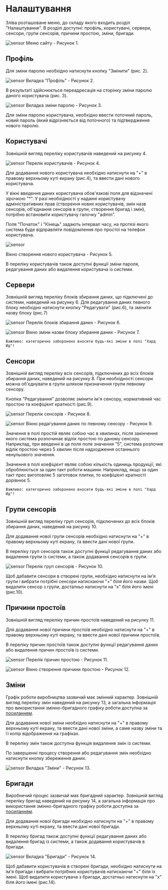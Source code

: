 # Налаштування

Зліва розташоване меню, до складу якого входить розділ "Налаштування". В розділі доступні: профіль, користувачі, сервери, сенсори, групи сенсорів, причини простою, зміни, бригади.

![sensor](../../img/site/menu_settings.jpg)
Меню сайту - Рисунок 1.

## Профіль

Для зміни паролю необхідно натиснути кнопку "Змінити" (рис. 2).

![sensor](../../img/site/user_account.jpg)
Вкладка "Профіль" - Рисунок 2.

В результаті здійснюється переадресація на сторінку зміни паролю даного користувача (рис. 3).

![sensor](../../img/site/user_account_password.jpg) Вкладка зміни паролю - Рисунок 3.

Для зміни паролю користувача, необхідно ввести поточний пароль, новий пароль (який відрізняється від поточного) та підтвердження нового паролю.

## Користувачі

Зовнішній вигляд переліку користувачів наведений на рисунку 4.

![sensor](../../img/site/users.jpg)
Перелік користувачів - Рисунок 4.

Для додавання нового користувача необхідно натиснути на "+" в правому верхньому куті екрану (рис.4), та ввести дані нового користувача.

У вікні введення даних користувача обов'язкові поля для відзначені зірочкою "*". У разі необхідності у наданні користувачу адміністративних прав (створення нових користувачів, змін назв сенсорів, об'єднання сенсорів в групи, створення бригад і змін), потрібно встановити користувачу галочку "admin".

Поля "Початок" і "Кінець" задають інтервал часу, на протязі якого система буде відправляти повідомлення про простої на телефон користувача.

![sensor](../../img/site/users_information.jpg)

Вікно створення нового користувача - Рисунок 5.

В переліку користувачів також доступні функції зміни пароля, редагування даних або видалення користувача із системи.

## Сервери

Зовнішній вигляд переліку блоків збирання даних, що підключені до системи, наведений на рисунку 6. Для редагування даних певного блоку необхідно натиснути кнопку "Редагувати" (рис.6), та змінити назву блоку (рис.7)

![sensor](../../img/site/server.jpg)
Перелік блоків збирання даних - Рисунок 6.

![sensor](../../img/site/server_changes.jpg) Вікно зміни назви блоку збирання даних - Рисунок 7.

`Важливо: категорично заборонено вносити будь-які зміни в полі "Хард Ид"!`

## Сенсори

Зовнішній вигляд переліку всіх сенсорів, підключених до всіх блоків збирання даних, наведений на рисунку 8. При необхідності сенсори можна об'єднувати в групи шляхом призначення групи певному сенсору.

Кнопка "Редагування" дозволяє змінити ім'я сенсору, нормативний час простою та коефіцієнт кратності (рис.9).

![sensor](../../img/site/sensor_server.jpg) Перелік сенсорів - Рисунок 8.

![sensor](../../img/site/sensor_server_changes.jpg)
Вікно редагування даних по певному сенсору - Рисунок 9.

Значення в полі простій являє собою час в хвилинах, після закінчення якого система розпочинає відлік простою по даному сенсору. Наприклад, при введенні в це поля поле значення "5", система розпочне відлік простою через 5 хвилин після надходження останнього ненульового значення.

Значення в полі коефіцієнт являє собою кількість одиниць продукції, які оброблюються за один такт роботи машини. Наприклад, якщо за один такт прес виготовляє 5 заготовок плитки, то коефіцієнт кратності дорівнює 5.

`Важливо: категорично заборонено вносити будь-які зміни в полі "Хард Ид"!`

## Групи сенсорів

Зовнішній вигляд переліку груп сенсорів, підключених до всіх блоків збирання даних, наведений на рисунку 10.

Для додавання нової групи сенсорів необхідно натиснути на "+" в правому верхньому куті екрану, та ввести дані нової групи.

В переліку груп сенсорів також доступні функції редагування даних або видалення групи із системи, а також додавання сенсорів в групи.

![sensor](../../img/site/group_sensor.jpg)
Перелік груп сенсорів - Рисунок 10.

Щоб дабавити сенсори в створені групи, необхідно натиснути на ім'я групи і вибрати потрібні сенсори натискаючи "+" біля його назви. Щоб видалити сенсор з групи, достатньо натиснути на "х" біля його імені (рис.10).

## Причини простоїв

Зовнішній вигляд переліку причин простоїв наведений на рисунку 11.

Для додавання нової причини простоїв необхідно натиснути на "+" в правому верхньому куті екрану, та ввести дані нової причини простоїв.

В переліку причин простоїв також доступні функції редагування даних або видалення причин простоїв із системи.

![sensor](../../img/site/downtime_reason.jpg) Перелік причин простою - Рисунок 11.

![sensor](../../img/site/downtime_reason_change.jpg)
Вікно створення причини простою - Рисунок 12.

## Зміни

Графік роботи виробництва зазвичай має змінний характер. Зовнішній вигляд переліку змін наведений на рисунку 13, а загальна інформація про використання змінно-бригадного графіку роботи доступна за [посиланням](https://medakadem.github.io/JetFox/JetFox_Box/site_information/scheduler).

Для додавання нової зміни необхідно натиснути на "+" в правому верхньому куті екрану, та ввести дані нової зміни, а саме назву зміни та її колір відображення на графіках. 

В переліку змін також доступна функція видалення змін із системи.

По завершенні процесу створення або редагування змін необхідно натиснути кнопку збереження даних.

![sensor](../../img/site/change.jpg)
Вкладка "Зміни" - Рисунок 13.

## Бригади

Виробничий процес зазвичай має бригадний характер. Зовнішній вигляд переліку бригад наведений на рисунку 14, а загальна інформація про використання змінно-бригадного графіку роботи доступна за [посиланням](https://medakadem.github.io/JetFox/JetFox_Box/site_information/scheduler).

Для додавання нової бригади необхідно натиснути на "+" в правому верхньому куті екрану, та ввести дані нової бригади.

В переліку бригад також доступні функції редагування даних або видалення бригад із системи, а також додавання користувачів в бригади.

![sensor](../../img/site/brigade.jpg)
Вкладка "Бригади" - Рисунок 14.

Щоб дабавити користувачів в створені бригади, необхідно натиснути на ім'я бригади і вибрати потрібних користувачів натискаючи "+" біля їх імені. Щоб видалити користувача з бригади, достатньо натиснути на "х" біля його імені (рис.14).